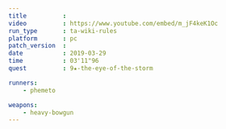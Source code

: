 ```yaml
---
title          :
video          : https://www.youtube.com/embed/m_jF4keK1Oc
run_type       : ta-wiki-rules
platform       : pc
patch_version  : 
date           : 2019-03-29
time           : 03'11"96
quest          : 9★-the-eye-of-the-storm

runners:
    - phemeto

weapons:
    - heavy-bowgun
---
```

